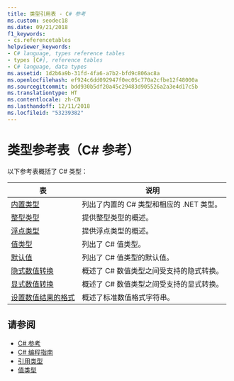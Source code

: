 ```yaml
---
title: 类型引用表 - C# 参考
ms.custom: seodec18
ms.date: 09/21/2018
f1_keywords:
- cs.referencetables
helpviewer_keywords:
- C# language, types reference tables
- types [C#], reference tables
- C# language, data types
ms.assetid: 1d2b6a9b-31fd-4fa6-a7b2-bfd9c806ac8a
ms.openlocfilehash: ef924c6dd092947f0ec05c770a2cfbe12f48000a
ms.sourcegitcommit: bdd930b5df20a45c29483d905526a2a3e4d17c5b
ms.translationtype: HT
ms.contentlocale: zh-CN
ms.lasthandoff: 12/11/2018
ms.locfileid: "53239382"
---
```

# <a name="reference-tables-for-types-c-reference"></a>类型参考表（C# 参考）

以下参考表概括了 C# 类型：

|表|说明|
|---------|---------|
|[内置类型](built-in-types-table.md)|列出了内置的 C# 类型和相应的 .NET 类型。|
|[整型类型](integral-types-table.md)|提供整型类型的概述。|
|[浮点类型](floating-point-types-table.md)|提供浮点类型的概述。|
|[值类型](value-types-table.md)|列出了 C# 值类型。|
|[默认值](default-values-table.md)|列出了 C# 值类型的默认值。|
|[隐式数值转换](implicit-numeric-conversions-table.md)|概述了 C# 数值类型之间受支持的隐式转换。|
|[显式数值转换](explicit-numeric-conversions-table.md)|概述了 C# 数值类型之间受支持的显式转换。|
|[设置数值结果的格式](formatting-numeric-results-table.md)|概述了标准数值格式字符串。|

## <a name="see-also"></a>请参阅

- [C# 参考](../index.md)
- [C# 编程指南](../../programming-guide/index.md)
- [引用类型](reference-types.md)
- [值类型](value-types.md)